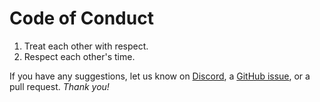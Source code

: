 # Code of Conduct

1. Treat each other with respect.
1. Respect each other's time.

If you have any suggestions, let us know on [Discord](https://discord.gg/nNtVfKddDD), a [GitHub issue](https://github.com/ykdojo/defaang/issues), or a pull request. _Thank you!_
